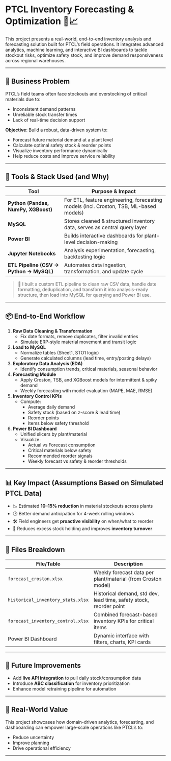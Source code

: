 # PTCL Inventory Forecasting & Optimization  🚚📈

This project presents a real-world, end-to-end inventory analysis and forecasting solution built for PTCL’s field operations. It integrates advanced analytics, machine learning, and interactive BI dashboards to tackle stockout risks, optimize safety stock, and improve demand responsiveness across regional warehouses.

---

## 🧠 Business Problem

PTCL’s field teams often face stockouts and overstocking of critical materials due to:
- Inconsistent demand patterns
- Unreliable stock transfer times
- Lack of real-time decision support

**Objective**: Build a robust, data-driven system to:
- Forecast future material demand at a plant level
- Calculate optimal safety stock & reorder points
- Visualize inventory performance dynamically
- Help reduce costs and improve service reliability

---

## 🧰 Tools & Stack Used (and Why)

| Tool          | Purpose & Impact |
|---------------|------------------|
| **Python (Pandas, NumPy, XGBoost)** | For ETL, feature engineering, forecasting models (incl. Croston, TSB, ML-based models) |
| **MySQL** | Stores cleaned & structured inventory data, serves as central query layer |
| **Power BI** | Builds interactive dashboards for plant-level decision-making |
| **Jupyter Notebooks** | Analysis experimentation, forecasting, backtesting logic |
| **ETL Pipeline (CSV → Python → MySQL)** | Automates data ingestion, transformation, and update cycle |

> 🔁 I built a custom ETL pipeline to clean raw CSV data, handle date formatting, deduplication, and transform it into analysis-ready structure, then load into MySQL for querying and Power BI use.

---

## 📦 End-to-End Workflow

1. **Raw Data Cleaning & Transformation**
   - Fix date formats, remove duplicates, filter invalid entries
   - Simulate ERP-style material movement and transit logic
2. **Load to MySQL**
   - Normalize tables (Sheet1, STO1 logic)
   - Generate calculated columns (lead time, entry/posting delays)
3. **Exploratory Data Analysis (EDA)**
   - Identify consumption trends, critical materials, seasonal behavior
4. **Forecasting Module**
   - Apply Croston, TSB, and XGBoost models for intermittent & spiky demand
   - Weekly forecasting with model evaluation (MAPE, MAE, RMSE)
5. **Inventory Control KPIs**
   - Compute:
     - Average daily demand
     - Safety stock (based on z-score & lead time)
     - Reorder points
     - Items below safety threshold
6. **Power BI Dashboard**
   - Unified slicers by plant/material
   - Visualize:
     - Actual vs Forecast consumption
     - Critical materials below safety
     - Recommended reorder signals
     - Weekly forecast vs safety & reorder thresholds

---

## 📊 Key Impact (Assumptions Based on Simulated PTCL Data)

- 📉 Estimated **10–15% reduction** in material stockouts across plants
- 🕒 Better demand anticipation for 4-week rolling windows
- 🛠️ Field engineers get **proactive visibility** on when/what to reorder
- 🔄 Reduces excess stock holding and improves **inventory turnover**

---

## 📁 Files Breakdown

| File/Table | Description |
|------------|-------------|
| `forecast_croston.xlsx` | Weekly forecast data per plant/material (from Croston model) |
| `historical_inventory_stats.xlsx` | Historical demand, std dev, lead time, safety stock, reorder point |
| `forecast_inventory_control.xlsx` | Combined forecast-based inventory KPIs for critical items |
| Power BI Dashboard | Dynamic interface with filters, charts, KPI cards |

---

## 🔮 Future Improvements

- Add **live API integration** to pull daily stock/consumption data
- Introduce **ABC classification** for inventory prioritization
- Enhance model retraining pipeline for automation

---

## 🤝 Real-World Value

This project showcases how domain-driven analytics, forecasting, and dashboarding can empower large-scale operations like PTCL’s to:
- Reduce uncertainty
- Improve planning
- Drive operational efficiency
---
